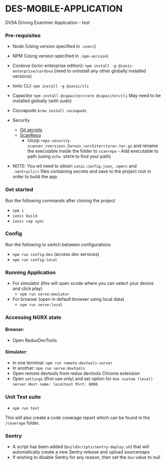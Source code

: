 # DES-MOBILE-APPLICATION

DVSA Driving Examiner Application - test

### Pre-requisites

- Node (Using version specified in `.nvmrc`)
- NPM (Using version specified in `.npm-version`)
- Cordova (ionic-enterprise edition): `npm install -g @ionic-enterprise/cordova` (need to uninstall any other globally
  installed versions)
- Ionic CLI: `npm install -g @ionic/cli`
- Capacitor `npm install @capacitor/core @capacitor/cli` May need to be installed globally (with sudo)
- Cocoapods `brew install cocoapods`
- Security
  - [Git secrets](https://github.com/awslabs/git-secrets)
  - [ScanRepo](https://github.com/UKHomeOffice/repo-security-scanner)
    - Unzip `repo-security-scanner_<version>_Darwin_<architercture>.tar.gz` and rename the executable inside the folder
      to `scanrepo` - Add executable to path (using `echo $PATH` to find your path)

- NOTE: You wil need to obtain `ionic.config.json`, `.npmrc` and `.sentryclirc` files containing secrets and save to the
  project root in order to build the app.

### Get started

Run the following commands after cloning the project

- `npm i`
- `ionic build`
- `ionic cap sync`

### Config

Run the following to switch between configurations

- `npm run config:dev` (access dev services)
- `npm run config:local`

### Running Application

- For simulator (this will open xcode where you can select your device and click play)
  - `npm run serve:emulator`
- For browser (open in default browser using local data)
  - `npm run serve:local`

### Accessing NGRX state

#### Browser:

- Open ReduxDevTools

#### Simulator:

- In one terminal: `npm run remote-devtools-server`
- In another: `npm run serve:devtools`
- Open remote devtools from redux devtools Chrome extension
- Open `settings` (first use only) and set option for `Use custom (local) server`. `Host name: localhost Port: 8000`

### Unit Test suite

- `npm run test`

This will also create a code coverage report which can be found in the `/coverage` folder.

### Sentry

- A script has been added (`buildScripts/sentry-deploy.sh`) that will automatically create a new Sentry release and
  upload sourcemaps
- If wishing to disable Sentry for any reason, then set the `dsn` value to null
